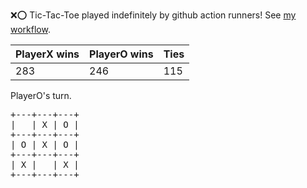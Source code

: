 :x::o: Tic-Tac-Toe played indefinitely by github action runners! See [my workflow](.github/workflows/play.yaml).

|PlayerX wins|PlayerO wins|Ties|
|-|-|-|
|283|246|115|

PlayerO's turn.

<pre>
+---+---+---+
|   | X | O |
+---+---+---+
| O | X | O |
+---+---+---+
| X |   | X |
+---+---+---+
</pre>